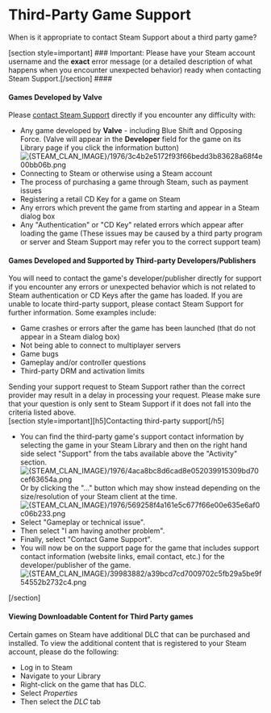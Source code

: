 # Third-Party Game Support

When is it appropriate to contact Steam Support about a third party game?  
  
[section style=important] ### Important:
Please have your Steam account username and the **exact** error message (or a detailed description of what happens when you encounter unexpected behavior) ready when contacting Steam Support.[/section] ####   
#### Games Developed by Valve
Please [contact Steam Support](https://help.steampowered.com/) directly if you encounter any difficulty with:  

* Any game developed by **Valve** - including Blue Shift and Opposing Force. (Valve will appear in the **Developer** field for the game on its Library page if you click the information button)![{STEAM_CLAN_IMAGE}/1976/3c4b2e5172f93f66bedd3b83628a68f4e00bb06b.png]({STEAM_CLAN_IMAGE}/1976/3c4b2e5172f93f66bedd3b83628a68f4e00bb06b.png)
* Connecting to Steam or otherwise using a Steam account
* The process of purchasing a game through Steam, such as payment issues
* Registering a retail CD Key for a game on Steam
* Any errors which prevent the game from starting and appear in a Steam dialog box
* Any "Authentication" or "CD Key" related errors which appear after loading the game (These issues may be caused by a third party program or server and Steam Support may refer you to the correct support team)

  
  
#### Games Developed and Supported by Third-party Developers/Publishers
You will need to contact the game's developer/publisher directly for support if you encounter any errors or unexpected behavior which is not related to Steam authentication or CD Keys after the game has loaded. If you are unable to locate third-party support, please contact Steam Support for further information. Some examples include:  

* Game crashes or errors after the game has been launched (that do not appear in a Steam dialog box)
* Not being able to connect to multiplayer servers
* Game bugs
* Gameplay and/or controller questions
* Third-party DRM and activation limits

  
Sending your support request to Steam Support rather than the correct provider may result in a delay in processing your request. Please make sure that your question is only sent to Steam Support if it does not fall into the criteria listed above.  
[section style=important][h5]Contacting third-party support[/h5]
* You can find the third-party game's support contact information by selecting the game in your Steam Library and then on the right hand side select "Support" from the tabs available above the "Activity" section.![{STEAM_CLAN_IMAGE}/1976/4aca8bc8d6cad8e052039915309bd70cef63654a.png]({STEAM_CLAN_IMAGE}/1976/4aca8bc8d6cad8e052039915309bd70cef63654a.png)  
Or by clicking the "..." button which may show instead depending on the size/resolution of your Steam client at the time.  
![{STEAM_CLAN_IMAGE}/1976/569258f4a161e5c677f66e00e635e6af0c06b233.png]({STEAM_CLAN_IMAGE}/1976/569258f4a161e5c677f66e00e635e6af0c06b233.png)
* Select "Gameplay or technical issue".
* Then select "I am having another problem".
* Finally, select "Contact Game Support".
* You will now be on the support page for the game that includes support contact information (website links, email contact, etc.) for the developer/publisher of the game.![{STEAM_CLAN_IMAGE}/39983882/a39bcd7cd7009702c5fb29a5be9f54552b2732c4.png]({STEAM_CLAN_IMAGE}/39983882/a39bcd7cd7009702c5fb29a5be9f54552b2732c4.png)

[/section]  
#### Viewing Downloadable Content for Third Party games
Certain games on Steam have additional DLC that can be purchased and installed.  To view the additional content that is registered to your Steam account, please do the following:  

* Log in to Steam
* Navigate to your Library
* Right-click on the game that has DLC.
* Select *Properties*
* Then select the *DLC* tab

  
  
